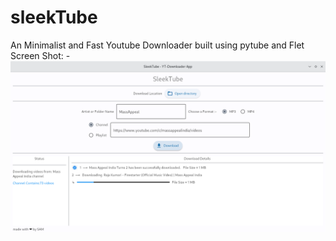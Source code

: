 # sleekTube
An Minimalist and Fast Youtube Downloader
built using pytube and Flet
Screen Shot: -
![alt text](https://github.com/GittySam72/sleekTube/blob/main/Screenshot%20from%202022-09-16%2009-54-38.png)
